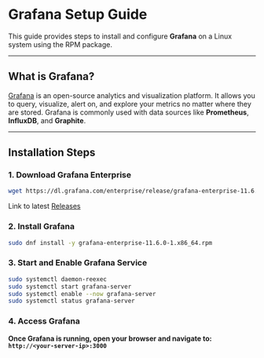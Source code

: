 # Grafana Setup Guide

This guide provides steps to install and configure **Grafana** on a Linux system using the RPM package.

---
## What is Grafana?

[Grafana](https://grafana.com/) is an open-source analytics and visualization platform. It allows you to query, visualize, alert on, and explore your metrics no matter where they are stored. Grafana is commonly used with data sources like **Prometheus**, **InfluxDB**, and **Graphite**.

---

## Installation Steps

### 1. Download Grafana Enterprise

```bash
wget https://dl.grafana.com/enterprise/release/grafana-enterprise-11.6.0-1.x86_64.rpm
```
Link to latest [Releases](https://grafana.com/grafana/download)

### 2. Install Grafana

```bash
sudo dnf install -y grafana-enterprise-11.6.0-1.x86_64.rpm
```

### 3. Start and Enable Grafana Service

```bash
sudo systemctl daemon-reexec
sudo systemctl start grafana-server
sudo systemctl enable --now grafana-server
sudo systemctl status grafana-server
```
### 4. Access Grafana

**Once Grafana is running, open your browser and navigate to: `http://<your-server-ip>:3000`**

